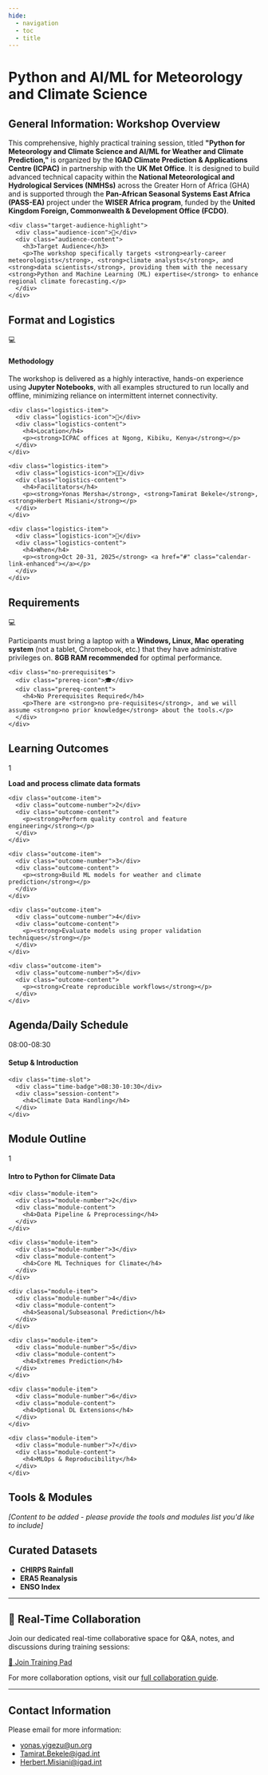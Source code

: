 ```yaml
---
hide:
  - navigation
  - toc
  - title
---
```


<style>
/* Aggressive hiding of "Home" title */
.md-nav__title:contains("Home"),
.md-header__title:contains("Home"),
.md-ellipsis:contains("Home"),
h1:first-child {
  display: none !important;
  visibility: hidden !important;
  opacity: 0 !important;
  height: 0 !important;
  margin: 0 !important;
  padding: 0 !important;
}

/* Center the content */
.md-main {
  max-width: 1400px;
  margin: 0 auto;
  padding: 0 20px;
}

.md-content {
  margin: 0 auto;
}

.md-typeset {
  max-width: none;
}

/* Hide sidebars on home page */
.md-sidebar {
  display: none !important;
}
</style>

<div class="hero-banner-compact">
  <div class="hero-content">
    <h1 class="hero-title">Python and AI/ML for Meteorology and Climate Science</h1>
  </div>
</div>

## General Information: Workshop Overview

<div class="workshop-overview-highlight">
  <div class="overview-content">
    <div class="overview-intro">
      <p class="overview-description">
        This comprehensive, highly practical training session, titled <strong>"Python for Meteorology and Climate Science and AI/ML for Weather and Climate Prediction,"</strong> is organized by the <strong>IGAD Climate Prediction & Applications Centre (ICPAC)</strong> in partnership with the <strong>UK Met Office</strong>. It is designed to build advanced technical capacity within the <strong>National Meteorological and Hydrological Services (NMHSs)</strong> across the Greater Horn of Africa (GHA) and is supported through the <strong>Pan-African Seasonal Systems East Africa (PASS-EA)</strong> project under the <strong>WISER Africa program</strong>, funded by the <strong>United Kingdom Foreign, Commonwealth & Development Office (FCDO)</strong>.
      </p>
    </div>
    
    <div class="target-audience-highlight">
      <div class="audience-icon">🎯</div>
      <div class="audience-content">
        <h3>Target Audience</h3>
        <p>The workshop specifically targets <strong>early-career meteorologists</strong>, <strong>climate analysts</strong>, and <strong>data scientists</strong>, providing them with the necessary <strong>Python and Machine Learning (ML) expertise</strong> to enhance regional climate forecasting.</p>
      </div>
    </div>
  </div>
</div>

## Format and Logistics

<div class="format-logistics-highlight">
  <div class="logistics-grid-enhanced">
    <div class="logistics-item">
      <div class="logistics-icon">💻</div>
      <div class="logistics-content">
        <h4>Methodology</h4>
        <p>The workshop is delivered as a highly interactive, hands-on experience using <strong>Jupyter Notebooks</strong>, with all examples structured to run locally and offline, minimizing reliance on intermittent internet connectivity.</p>
      </div>
    </div>
    
    <div class="logistics-item">
      <div class="logistics-icon">📍</div>
      <div class="logistics-content">
        <h4>Location</h4>
        <p><strong>ICPAC offices at Ngong, Kibiku, Kenya</strong></p>
      </div>
    </div>
    
    <div class="logistics-item">
      <div class="logistics-icon">👨‍🏫</div>
      <div class="logistics-content">
        <h4>Facilitators</h4>
        <p><strong>Yonas Mersha</strong>, <strong>Tamirat Bekele</strong>, <strong>Herbert Misiani</strong></p>
      </div>
    </div>
    
    <div class="logistics-item">
      <div class="logistics-icon">📅</div>
      <div class="logistics-content">
        <h4>When</h4>
        <p><strong>Oct 20-31, 2025</strong> <a href="#" class="calendar-link-enhanced"></a></p>
      </div>
    </div>
  </div>
</div>

## Requirements

<div class="requirements-highlight">
  <div class="requirements-content">
    <div class="requirement-main">
      <div class="req-icon-large">💻</div>
      <div class="req-text">
        <p>Participants must bring a laptop with a <strong>Windows, Linux, Mac operating system</strong> (not a tablet, Chromebook, etc.) that they have administrative privileges on. <strong>8GB RAM recommended</strong> for optimal performance.</p>
      </div>
    </div>
    
    <div class="no-prerequisites">
      <div class="prereq-icon">🎓</div>
      <div class="prereq-content">
        <h4>No Prerequisites Required</h4>
        <p>There are <strong>no pre-requisites</strong>, and we will assume <strong>no prior knowledge</strong> about the tools.</p>
      </div>
    </div>
  </div>
</div>

## Learning Outcomes

<div class="learning-outcomes-highlight">
  <div class="outcomes-list">
    <div class="outcome-item">
      <div class="outcome-number">1</div>
      <div class="outcome-content">
        <p><strong>Load and process climate data formats</strong></p>
      </div>
    </div>
    
    <div class="outcome-item">
      <div class="outcome-number">2</div>
      <div class="outcome-content">
        <p><strong>Perform quality control and feature engineering</strong></p>
      </div>
    </div>
    
    <div class="outcome-item">
      <div class="outcome-number">3</div>
      <div class="outcome-content">
        <p><strong>Build ML models for weather and climate prediction</strong></p>
      </div>
    </div>
    
    <div class="outcome-item">
      <div class="outcome-number">4</div>
      <div class="outcome-content">
        <p><strong>Evaluate models using proper validation techniques</strong></p>
      </div>
    </div>
    
    <div class="outcome-item">
      <div class="outcome-number">5</div>
      <div class="outcome-content">
        <p><strong>Create reproducible workflows</strong></p>
      </div>
    </div>
  </div>
</div>

## Agenda/Daily Schedule

<div class="schedule-highlight">
  <div class="schedule-day">
    <div class="time-slot">
      <div class="time-badge">08:00-08:30</div>
      <div class="session-content">
        <h4>Setup & Introduction</h4>
      </div>
    </div>
    
    <div class="time-slot">
      <div class="time-badge">08:30-10:30</div>
      <div class="session-content">
        <h4>Climate Data Handling</h4>
      </div>
    </div>
  </div>
</div>

## Module Outline

<div class="modules-highlight">
  <div class="modules-grid">
    <div class="module-item">
      <div class="module-number">1</div>
      <div class="module-content">
        <h4>Intro to Python for Climate Data</h4>
      </div>
    </div>
    
    <div class="module-item">
      <div class="module-number">2</div>
      <div class="module-content">
        <h4>Data Pipeline & Preprocessing</h4>
      </div>
    </div>
    
    <div class="module-item">
      <div class="module-number">3</div>
      <div class="module-content">
        <h4>Core ML Techniques for Climate</h4>
      </div>
    </div>
    
    <div class="module-item">
      <div class="module-number">4</div>
      <div class="module-content">
        <h4>Seasonal/Subseasonal Prediction</h4>
      </div>
    </div>
    
    <div class="module-item">
      <div class="module-number">5</div>
      <div class="module-content">
        <h4>Extremes Prediction</h4>
      </div>
    </div>
    
    <div class="module-item">
      <div class="module-number">6</div>
      <div class="module-content">
        <h4>Optional DL Extensions</h4>
      </div>
    </div>
    
    <div class="module-item">
      <div class="module-number">7</div>
      <div class="module-content">
        <h4>MLOps & Reproducibility</h4>
      </div>
    </div>
  </div>
</div>

## Tools & Modules

*[Content to be added - please provide the tools and modules list you'd like to include]*

## Curated Datasets

- **CHIRPS Rainfall**
- **ERA5 Reanalysis**  
- **ENSO Index**

---

## 💬 Real-Time Collaboration

Join our dedicated real-time collaborative space for Q&A, notes, and discussions during training sessions:

<div class="collaboration-simple">
  <a href="https://mensuel.framapad.org/p/real-time-collaborative-pad-ahb0" target="_blank" class="collaboration-btn">
    🚀 Join Training Pad
  </a>
</div>

For more collaboration options, visit our [full collaboration guide](collaboration.md/).

---

## Contact Information

Please email for more information:
- [yonas.yigezu@un.org](mailto:yonas.yigezu@un.org)
- [Tamirat.Bekele@igad.int](mailto:Tamirat.Bekele@igad.int)
- [Herbert.Misiani@igad.int](mailto:Herbert.Misiani@igad.int)